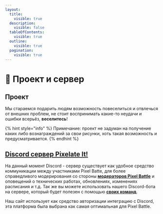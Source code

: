 ```yaml
---
layout:
  title:
    visible: true
  description:
    visible: false
  tableOfContents:
    visible: true
  outline:
    visible: true
  pagination:
    visible: true
---
```


# 📌 Проект и сервер

## Проект <a href="#project" id="project"></a>

Мы стараемся подарить людям возможность повеселиться и отвлечься от внешних проблем, не стоит воспринимать какие-то неудачи и ошибки всерьёз, **веселитесь**!

{% hint style="info" %}
Примечание: проект не задуман на получение каких либо вознаграждений за свои рисунки, хоть такая возможность и предусматривается.
{% endhint %}

## [Discord сервер Pixelate It!](https://discord.gg/XBPyGUv3DT) <a href="#discord-server" id="discord-server"></a>

На данный момент Discord - сервер существует как удобное средство коммуникации между участниками Pixel Batte, для более справедливого модерирования со стороны [**модераторов Pixel Battle**](moderators/#main) и оповещений о технических работах, обновлениях, изменениях расписания и т.д. Так же вы можете использовать нашего Discord-бота на сервере, который будет полезен с помощью [**своих команд**](bot-pixelbattle/#commands).

Наш сайт использует как средство авторизации интеграцию с Discord, эта платформа была выбрана как самая оптимальная для Pixel Battle.
